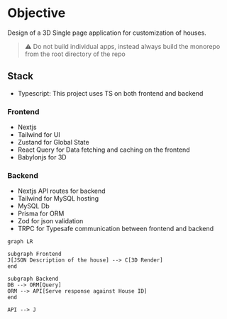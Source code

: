# Objective

Design of a 3D Single page application for customization of houses.

> ⚠️ Do not build individual apps, instead always build the monorepo from the root directory of the repo

## Stack

- Typescript: This project uses TS on both frontend and backend

### Frontend

- Nextjs
- Tailwind for UI
- Zustand for Global State
- React Query for Data fetching and caching on the frontend
- Babylonjs for 3D

### Backend

- Nextjs API routes for backend
- Tailwind for MySQL hosting
- MySQL Db
- Prisma for ORM
- Zod for json validation
- TRPC for Typesafe communication between frontend and backend

```mermaid
graph LR

subgraph Frontend
J[JSON Description of the house] --> C[3D Render]
end

subgraph Backend
DB --> ORM[Query]
ORM --> API[Serve response against House ID]
end

API --> J
```
